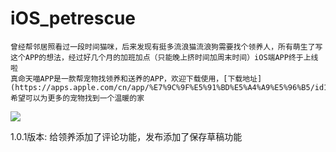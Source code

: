 # iOS_petrescue
    曾经帮邻居照看过一段时间猫咪，后来发现有挺多流浪猫流浪狗需要找个领养人，所有萌生了写这个APP的想法，经过好几个月的加班加点（只能晚上挤时间加周末时间）iOS端APP终于上线啦
    真命天喵APP是一款帮宠物找领养和送养的APP，欢迎下载使用，[下载地址](https://apps.apple.com/cn/app/%E7%9C%9F%E5%91%BD%E5%A4%A9%E5%96%B5/id1556673767),希望可以为更多的宠物找到一个温暖的家
![](https://wx2.sinaimg.cn/mw690/0084UW4vly1gpg0gdnz09j30ci0cidg8.jpg)

1.0.1版本: 给领养添加了评论功能，发布添加了保存草稿功能
